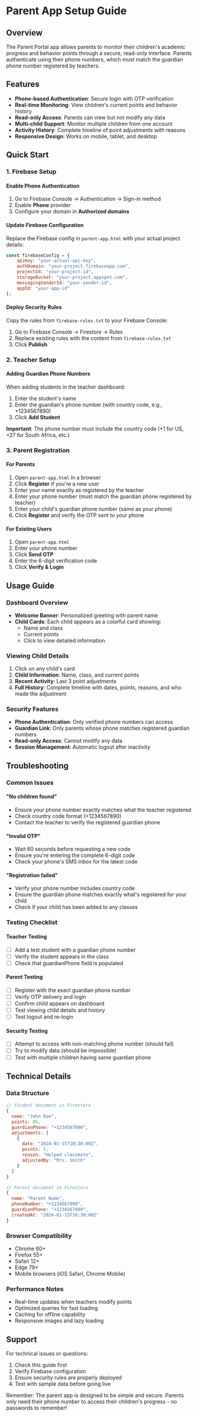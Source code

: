 # Parent App Setup Guide

## Overview
The Parent Portal app allows parents to monitor their children's academic progress and behavior points through a secure, read-only interface. Parents authenticate using their phone numbers, which must match the guardian phone number registered by teachers.

## Features
- **Phone-based Authentication**: Secure login with OTP verification
- **Real-time Monitoring**: View children's current points and behavior history
- **Read-only Access**: Parents can view but not modify any data
- **Multi-child Support**: Monitor multiple children from one account
- **Activity History**: Complete timeline of point adjustments with reasons
- **Responsive Design**: Works on mobile, tablet, and desktop

## Quick Start

### 1. Firebase Setup

#### Enable Phone Authentication
1. Go to Firebase Console → Authentication → Sign-in method
2. Enable **Phone** provider
3. Configure your domain in **Authorized domains**

#### Update Firebase Configuration
Replace the Firebase config in `parent-app.html` with your actual project details:
```javascript
const firebaseConfig = {
    apiKey: "your-actual-api-key",
    authDomain: "your-project.firebaseapp.com",
    projectId: "your-project-id",
    storageBucket: "your-project.appspot.com",
    messagingSenderId: "your-sender-id",
    appId: "your-app-id"
};
```

#### Deploy Security Rules
Copy the rules from `firebase-rules.txt` to your Firebase Console:
1. Go to Firebase Console → Firestore → Rules
2. Replace existing rules with the content from `firebase-rules.txt`
3. Click **Publish**

### 2. Teacher Setup

#### Adding Guardian Phone Numbers
When adding students in the teacher dashboard:
1. Enter the student's name
2. Enter the guardian's phone number (with country code, e.g., +1234567890)
3. Click **Add Student**

**Important**: The phone number must include the country code (+1 for US, +27 for South Africa, etc.)

### 3. Parent Registration

#### For Parents
1. Open `parent-app.html` in a browser
2. Click **Register** if you're a new user
3. Enter your name exactly as registered by the teacher
4. Enter your phone number (must match the guardian phone registered by teacher)
5. Enter your child's guardian phone number (same as your phone)
6. Click **Register** and verify the OTP sent to your phone

#### For Existing Users
1. Open `parent-app.html`
2. Enter your phone number
3. Click **Send OTP**
4. Enter the 6-digit verification code
5. Click **Verify & Login**

## Usage Guide

### Dashboard Overview
- **Welcome Banner**: Personalized greeting with parent name
- **Child Cards**: Each child appears as a colorful card showing:
  - Name and class
  - Current points
  - Click to view detailed information

### Viewing Child Details
1. Click on any child's card
2. **Child Information**: Name, class, and current points
3. **Recent Activity**: Last 3 point adjustments
4. **Full History**: Complete timeline with dates, points, reasons, and who made the adjustment

### Security Features
- **Phone Authentication**: Only verified phone numbers can access
- **Guardian Link**: Only parents whose phone matches registered guardian numbers
- **Read-only Access**: Cannot modify any data
- **Session Management**: Automatic logout after inactivity

## Troubleshooting

### Common Issues

#### "No children found"
- Ensure your phone number exactly matches what the teacher registered
- Check country code format (+1234567890)
- Contact the teacher to verify the registered guardian phone

#### "Invalid OTP"
- Wait 60 seconds before requesting a new code
- Ensure you're entering the complete 6-digit code
- Check your phone's SMS inbox for the latest code

#### "Registration failed"
- Verify your phone number includes country code
- Ensure the guardian phone matches exactly what's registered for your child
- Check if your child has been added to any classes

### Testing Checklist

#### Teacher Testing
- [ ] Add a test student with a guardian phone number
- [ ] Verify the student appears in the class
- [ ] Check that guardianPhone field is populated

#### Parent Testing
- [ ] Register with the exact guardian phone number
- [ ] Verify OTP delivery and login
- [ ] Confirm child appears on dashboard
- [ ] Test viewing child details and history
- [ ] Test logout and re-login

#### Security Testing
- [ ] Attempt to access with non-matching phone number (should fail)
- [ ] Try to modify data (should be impossible)
- [ ] Test with multiple children having same guardian phone

## Technical Details

### Data Structure
```javascript
// Student document in Firestore
{
  name: "John Doe",
  points: 85,
  guardianPhone: "+1234567890",
  adjustments: [
    {
      date: "2024-01-15T10:30:00Z",
      points: 5,
      reason: "Helped classmate",
      adjustedBy: "Mrs. Smith"
    }
  ]
}

// Parent document in Firestore
{
  name: "Parent Name",
  phoneNumber: "+1234567890",
  guardianPhone: "+1234567890",
  createdAt: "2024-01-15T10:30:00Z"
}
```

### Browser Compatibility
- Chrome 60+
- Firefox 55+
- Safari 12+
- Edge 79+
- Mobile browsers (iOS Safari, Chrome Mobile)

### Performance Notes
- Real-time updates when teachers modify points
- Optimized queries for fast loading
- Caching for offline capability
- Responsive images and lazy loading

## Support

For technical issues or questions:
1. Check this guide first
2. Verify Firebase configuration
3. Ensure security rules are properly deployed
4. Test with sample data before going live

Remember: The parent app is designed to be simple and secure. Parents only need their phone number to access their children's progress - no passwords to remember!